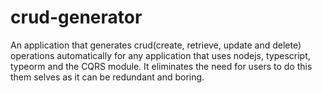 # crud-generator
An application that generates crud(create, retrieve, update and delete) operations automatically for any application that uses nodejs, typescript, typeorm and the CQRS module. It eliminates the need for users to do this them selves as it can be redundant and boring.

